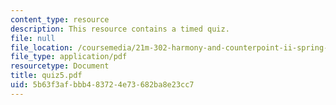 ```yaml
---
content_type: resource
description: This resource contains a timed quiz.
file: null
file_location: /coursemedia/21m-302-harmony-and-counterpoint-ii-spring-2005/5b63f3afbbb483724e73682ba8e23cc7_quiz5.pdf
file_type: application/pdf
resourcetype: Document
title: quiz5.pdf
uid: 5b63f3af-bbb4-8372-4e73-682ba8e23cc7
---
```

